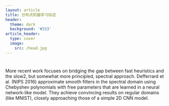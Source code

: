 ```yaml
---
layout: article
title: 分布式机器学习综述
header:
  theme: dark
  background: '#333'
article_header:
  type: cover
  image:
    src: /head.jpg
---
```




# 
More recent work focuses on bridging the gap between fast heuristics and the slow2, but somewhat more principled, spectral approach. Defferrard et al. (NIPS 2016) approximate smooth filters in the spectral domain using Chebyshev polynomials with free parameters that are learned in a neural network-like model. They achieve convincing results on regular domains (like MNIST), closely approaching those of a simple 2D CNN model.